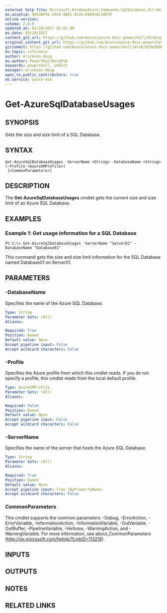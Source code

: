 ```yaml
---
external help file: Microsoft.WindowsAzure.Commands.SqlDatabase.dll-Help.xml
ms.assetid: 9953AF91-2424-4BD1-9133-E0E07AC1087E
online version:
schema: 2.0.0
updated_at: 03/29/2017 02:03 AM
ms.date: 03/29/2017
content_git_url: https://github.com/Azure/azure-docs-powershell/blob/qinezh-conceptual/azureps-cmdlets-docs/ServiceManagement/Azure/v3.7.0/Get-AzureSqlDatabaseUsages.md
original_content_git_url: https://github.com/Azure/azure-docs-powershell/blob/qinezh-conceptual/azureps-cmdlets-docs/ServiceManagement/Azure/v3.7.0/Get-AzureSqlDatabaseUsages.md
gitcommit: https://github.com/Azure/azure-docs-powershell/blob/828e5b8648af6bdf3119ffe0cd409647f00de183
ms.topic: reference
author: erickson-doug
ms.author: PowerShellHelpPub
keywords: powershell, cmdlet
manager: erickson-doug
open_to_public_contributors: true
ms.service: azure-asm
---
```


# Get-AzureSqlDatabaseUsages

## SYNOPSIS
Gets the size and size limit of a SQL Database.

## SYNTAX

```
Get-AzureSqlDatabaseUsages -ServerName <String> -DatabaseName <String> [-Profile <AzureSMProfile>]
 [<CommonParameters>]
```

## DESCRIPTION
The **Get-AzureSqlDatabaseUsages** cmdlet gets the current size and size limit of an Azure SQL Database.

## EXAMPLES

### Example 1: Get usage information for a SQL Database
```
PS C:\> Get-AzureSqlDatabaseUsages -ServerName "Server01" -DatabaseName "Database01"
```

This command gets the size and size limit information for the SQL Database named Database01 on Server01.

## PARAMETERS

### -DatabaseName
Specifies the name of the Azure SQL Database.

```yaml
Type: String
Parameter Sets: (All)
Aliases: 

Required: True
Position: Named
Default value: None
Accept pipeline input: False
Accept wildcard characters: False
```

### -Profile
Specifies the Azure profile from which this cmdlet reads.
If you do not specify a profile, this cmdlet reads from the local default profile.

```yaml
Type: AzureSMProfile
Parameter Sets: (All)
Aliases: 

Required: False
Position: Named
Default value: None
Accept pipeline input: False
Accept wildcard characters: False
```

### -ServerName
Specifies the name of the server that hosts the Azure SQL Database.

```yaml
Type: String
Parameter Sets: (All)
Aliases: 

Required: True
Position: Named
Default value: None
Accept pipeline input: True (ByPropertyName)
Accept wildcard characters: False
```

### CommonParameters
This cmdlet supports the common parameters: -Debug, -ErrorAction, -ErrorVariable, -InformationAction, -InformationVariable, -OutVariable, -OutBuffer, -PipelineVariable, -Verbose, -WarningAction, and -WarningVariable. For more information, see about_CommonParameters (http://go.microsoft.com/fwlink/?LinkID=113216).

## INPUTS

## OUTPUTS

## NOTES

## RELATED LINKS


